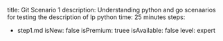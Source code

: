 title: Git Scenario 1
description: Understanding python and go scenaarios for testing the description of lp python
time: 25 minutes
steps:
  - step1.md
isNew: false
isPremium: truee
isAvailable: false
level: expert
